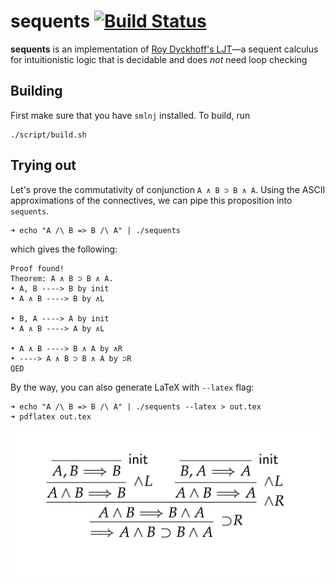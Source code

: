 # sequents [![Build Status](https://travis-ci.com/ayberkt/sequents.svg?token=2eB5JJ87XAYaE2ZJnQaJ&branch=master)](https://travis-ci.com/ayberkt/sequents)

**sequents** is an implementation of [Roy Dyckhoff's LJT](https://rd.host.cs.st-andrews.ac.uk/publications/jsl57.pdf)—a sequent
calculus for intuitionistic logic that is decidable and does _not_ need loop
checking

## Building

First make sure that you have `smlnj` installed. To build, run
```
./script/build.sh
```

## Trying out

Let's prove the commutativity of conjunction `A ∧ B ⊃ B ∧ A`. Using the ASCII
approximations of the connectives, we can pipe this proposition into `sequents`.
```
➜ echo "A /\ B => B /\ A" | ./sequents
```
which gives the following:
```
Proof found!
Theorem: A ∧ B ⊃ B ∧ A.
• A, B ----> B by init
• A ∧ B ----> B by ∧L

• B, A ----> A by init
• A ∧ B ----> A by ∧L

• A ∧ B ----> B ∧ A by ∧R
• ----> A ∧ B ⊃ B ∧ A by ⊃R
QED
```

By the way, you can also generate LaTeX with `--latex` flag:
```
➜ echo "A /\ B => B /\ A" | ./sequents --latex > out.tex
➜ pdflatex out.tex
```
![derivation](resources/derivation.png)
